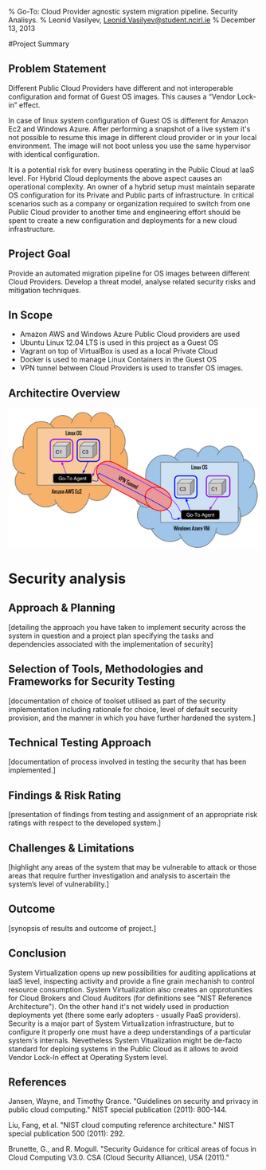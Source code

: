 % Go-To: Cloud Provider agnostic system migration pipeline. Security Analisys.
% Leonid Vasilyev, <Leonid.Vasilyev@student.ncirl.ie>
% December 13, 2013

#Project Summary
## Problem Statement
Different Public Cloud Providers have different and not interoperable configuration and format of Guest OS images.
This causes a “Vendor Lock-in” effect.

In case of linux system configuration of Guest OS is different for Amazon Ec2 and Windows Azure.
After performing a snapshot of a live system it's not possible to resume this image in different cloud
provider or in your local environment.
The image will not boot unless you use the same hypervisor with identical configuration.

It is a potential risk for every business operating in the Public Cloud at IaaS level.
For Hybrid Cloud deployments the above aspect causes an operational complexity.
An owner of a hybrid setup must maintain separate OS configuration for its Private and Public parts of infrastructure.
In critical scenarios such as a company or organization required to switch from one Public Cloud provider to another
time and engineering effort should be spent to create a new configuration and deployments for a new cloud infrastructure.

## Project Goal
Provide an automated migration pipeline for OS images between different Cloud Providers.
Develop a threat model, analyse related security risks and mitigation techniques.

## In Scope

* Amazon AWS and Windows Azure Public Cloud providers are used
* Ubuntu Linux 12.04 LTS is used in this project as a Guest OS
* Vagrant on top of VirtualBox is used as a local Private Cloud
* Docker is used to manage Linux Containers in the Guest OS
* VPN tunnel between Cloud Providers is used to transfer OS images.

## Architectire Overview

!["Architecture Overview"](HybridCloudOverview.jpg)

# Security analysis
## Approach & Planning

[detailing the approach you have taken to implement security across the system in question
and a project plan specifying the tasks
and dependencies associated with the implementation of security]

## Selection of Tools, Methodologies and Frameworks for Security Testing

[documentation of choice of toolset utilised as part of the security implementation
including rationale for choice, level of default security provision,
and the manner in which you have further hardened the system.]

## Technical Testing Approach

[documentation of process involved in testing the security that has been implemented.]

## Findings & Risk Rating

[presentation of findings from testing and assignment of an appropriate risk ratings
with respect to the developed system.]

## Challenges & Limitations

[highlight any areas of the system that may be vulnerable to attack
or those areas that require further investigation
and analysis to ascertain the system’s level of vulnerability.]

## Outcome

[synopsis of results and outcome of project.]

## Conclusion

System Virtualization opens up new possibilities for auditing applications at IaaS level,
inspecting activity and provide a fine grain mechanish to control resource consumption.
System Virtualization also creates an opprotunities for Cloud Brokers and Cloud Auditors
(for definitions see "NIST Reference Architecture").
On the other hand it's not widely used in production deployments yet
(there some early adopters - usually PaaS providers).
Security is a major part of System Virtualization infrastructure,
but to configure it properly one must have a deep understandings of a particular system's internals.
Nevetheless System Vitualization might be de-facto standard for deploing systems in the Public Cloud
as it allows to avoid Vendor Lock-In effect at Operating System level.


## References

Jansen, Wayne, and Timothy Grance. "Guidelines on security and privacy in public cloud computing." NIST special publication (2011): 800-144.

Liu, Fang, et al. "NIST cloud computing reference architecture." NIST special publication 500 (2011): 292.

Brunette, G., and R. Mogull. "Security Guidance for critical areas of focus in Cloud Computing V3.0. CSA (Cloud Security Alliance), USA (2011)."
